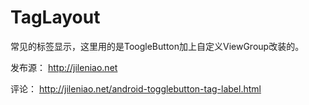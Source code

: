 # TagLayout
常见的标签显示，这里用的是ToogleButton加上自定义ViewGroup改装的。

发布源：
 http://jileniao.net

评论：
 http://jileniao.net/android-togglebutton-tag-label.html